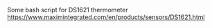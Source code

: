 Some bash script for DS1621 thermometer
https://www.maximintegrated.com/en/products/sensors/DS1621.html

